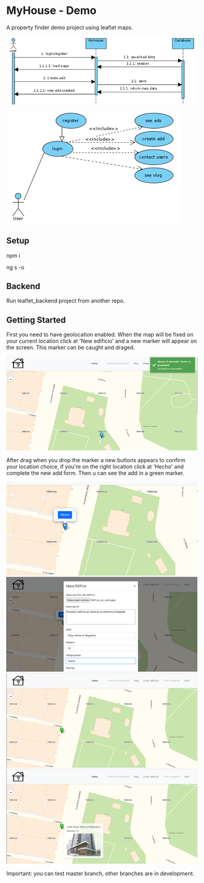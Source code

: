 # MyHouse - Demo

A property finder demo project using leaflet maps. 

![alt text](https://github.com/IsmaelSabri/angular-front/blob/master/sec01.png?raw=true)

![alt text](https://github.com/IsmaelSabri/angular-front/blob/master/ddc01.png?raw=true)

## Setup

npm i

ng s -o

## Backend

Run leaflet_backend project from another repo.

## Getting Started

First you need to have geolocation enabled. When the map will be fixed on your current location click at 'New edificio' and a new marker will appear on the screen. This marker can be caught and draged.

![alt text](https://github.com/IsmaelSabri/angular-front/blob/master/img01.png?raw=true)

After drag when you drop the marker a new buttons appears to confirm your location choice, if you're on the right location click at 'Hecho' and complete the new add form. Then u can see the add in a green marker.

![alt text](https://github.com/IsmaelSabri/angular-front/blob/master/img02.png?raw=true)
![alt text](https://github.com/IsmaelSabri/angular-front/blob/master/img03.png?raw=true)
![alt text](https://github.com/IsmaelSabri/angular-front/blob/master/img04.png?raw=true)
![alt text](https://github.com/IsmaelSabri/angular-front/blob/master/img05.png?raw=true)

Important: you can test master branch, other branches are in development.


